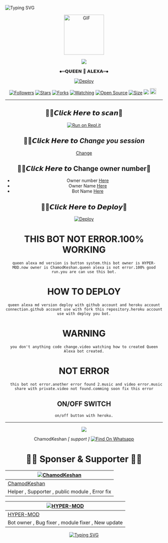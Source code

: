 <img
        src="https://readme-typing-svg.herokuapp.com/?size=29&width=800&lines=WELCOME+TO+THE+QUEEN+ALEXA+MD+VERSION+PROJECT."
            alt="Typing SVG"
        />
    </a>
</p>
<div align="center">
  <p align="center">
  <a href="https://github.com/ChamodKeshan"><img src="https://media.giphy.com/media/Uhl43Qa5QbhKglX8DX/giphy.gif" alt="GIF" width="128" height="128"/>
</p>    <a/>
<img src="https://img.shields.io/badge/QUEEN%20ALEXA-MD%20VERSIONS-brightgreen?style=flat-square&logo=appveyor">

 ⦁═𝗤𝗨𝗘𝗘𝗡 👸 𝗔𝗟𝗘𝗫𝗔═⦁


[![Deploy](https://www.herokucdn.com/deploy/button.svg)](https://heroku.com/deploy?template=https://github.com/ChamodKeshan/QueenAlexa)
 <p align="center">
<a href="https://github.com/ChamodKeshan/followers"><img title="Followers" src="https://img.shields.io/github/followers/ChamodKeshan?color=red&style=flat-square"></a>
<a href="https://github.com/ChamodKeshan/QueenAlexa/stargazers/"><img title="Stars" src="https://img.shields.io/github/stars/ChamodKeshan/QueenAlexa?color=blue&style=flat-square"></a>
<a href="https://github.com/ChamodKeshan/QueenAlexa/network/members"><img title="Forks" src="https://img.shields.io/github/forks/ChamodKeshan/QueenAlexa?color=red&style=flat-square"></a>
<a href="https://github.com/ChamodKeshan/QueenAlexa/watchers"><img title="Watching" src="https://img.shields.io/github/watchers/ChamodKeshan/QueenAlexa?label=Watchers&color=blue&style=flat-square"></a>
<a href="https://github.com/ChamodKeshan/QueenAlexa"><img title="Open Source" src="https://badges.frapsoft.com/os/v2/open-source.svg?v=103"></a>
<a href="https://github.com/ChamodKeshan/QueenAlexa/"><img title="Size" src="https://img.shields.io/github/repo-size/ChamodKeshan/QueenAlexa?style=flat-square&color=green"></a>
<a href="https://hits.seeyoufarm.com"><img src="https://hits.seeyoufarm.com/api/count/incr/badge.svg?url=https%3A%2F%2Fgithub.com%2FChamodKeshan%2FQueenAlexa&count_bg=%2379C83D&title_bg=%23555555&icon=probot.svg&icon_color=%2300FF6D&title=hits&edge_flat=false"/></a>
<a href="https://github.com/ChamodKeshan/QueenAlexa/graphs/commit-activity"><img height="20" src="https://img.shields.io/badge/Maintained%3F-yes-green.svg"></a>&nbsp;&nbsp;
</p>
<p align='center'>
    </p>

-------

## 🧚‍♀️𝘾𝙡𝙞𝙘𝙠 𝙃𝙚𝙧𝙚 𝙩𝙤 𝙨𝙘𝙖𝙣💫
[![Run on Repl.it](https://repl.it/badge/github/phaticusthiccy/WhatsAsenaDuplicated)](https://replit.com/@HYPER-MOD/Queen-Alexa-QR-Code)


## 🧚‍♀️𝘾𝙡𝙞𝙘𝙠 𝙃𝙚𝙧𝙚 𝙩𝙤 *Change you session*

[Change](https://github.com/ChamodKeshan/QueenAlexa/blob/main/session.json#L1)

## 🧚‍♀️𝘾𝙡𝙞𝙘𝙠 𝙃𝙚𝙧𝙚 𝙩𝙤 Change owner number💫

- Owner number [Here](https://github.com/HYPER-MOD/Queen-Alexa/blob/main/settings.json#L4)
- Owner Name [Here](https://github.com/HYPER-MOD/Queen-Alexa/blob/main/settings.json#L14)
- Bot Name [Here](https://github.com/HYPER-MOD/Queen-Alexa/blob/main/settings.json#L15)

## 🧚‍♀️𝘾𝙡𝙞𝙘𝙠 𝙃𝙚𝙧𝙚 𝙩𝙤 𝘿𝙚𝙥𝙡𝙤𝙮💫
[![Deploy](https://www.herokucdn.com/deploy/button.svg)](https://heroku.com/deploy?template=https://github.com/ChamodKesha/QueenAlexa)

  </a>

 # THIS BOT NOT ERROR.100% WORKING

 ````queen alexa md version is button system.this bot owner is HYPER-MOD.now owner is ChamodKeshan.queen alexa is not error.100% good run.you are can use this bot.````
 
 # HOW TO DEPLOY
 
 ````queen alexa md version deploy with github account and heroku account connection.github account use with fork this repository.heroku account use with deploy you bot.````
 
 # WARNING
 
 ````you don't anything code change.video watching how to created Queen Alexa bot created.````
 # NOT ERROR
 ```test
   this bot not error.another error found 2.music and video error.music share with private.video not found.comming soon fix this error
   ```    
## ON/OFF SWITCH

`on/off button with heroku.`

----------

<p align="center">
  <a href="https://github.com/ChamodKeshan/Queen-Alexa"><img src="https://i.ibb.co/TPqc8cv/Screenshot-2021-10-14-12-00-45-610-com-android-chrome.jpg" />
</p>
   </a>
   
ChamodKeshan *[ support ]*
[![Find On Whatsapp ](https://img.shields.io/badge/➤Findon-whatsapp-red.svg)](https://Wa.me/+94786825798)

# 👨‍💻 Sponser & Supporter 👨‍💻

[![ChamodKeshan](https://github.com/ChamodKeshan.png?size=120)](https://github.com/ChamodKeshan) |  
----|
[ChamodKeshan](https://github.com/ChamodKeshan)  |
Helper , Supporter , public module , Error fix|

[![HYPER-MOD](https://github.com/HYPER-MODZ.png?size=100)](https://github.com/HYPER-MODZ) |
----|
[HYPER-MOD](https://github.com/HYPER-MODZ)  |
Bot owner , Bug fixer , module fixer , New update|


 <p align="center">
   <a href="https://github.com/ChamodKeshan">
       <img
           src="https://readme-typing-svg.herokuapp.com?size=35&width=1500&lines=Byee+Byee...+Thank+You+For+You...+MADE+BY+Queen-Alexa..."
           alt="Typing SVG"
        />
    </a>
</p>


